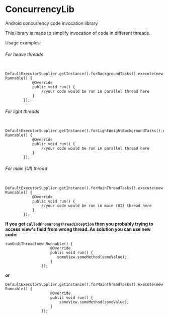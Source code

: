 # ConcurrencyLib
Android concurrency code invocation library 

This library is made to simplify invocation of code in different threads.

Usage examples:

###### For heave threads

```
 DefaultExecutorSupplier.getInstance().forBackgroundTasks().execute(new Runnable() {
            @Override
            public void run() {
                //your code would be run in parallel thread here
            }
        });
```

###### For light threads

```
 DefaultExecutorSupplier.getInstance().forLightWeightBackgroundTasks().execute(new Runnable() {
            @Override
            public void run() {
                //your code would be run in parallel thread here
            }
        });
```
###### For main (UI) thread
```
 DefaultExecutorSupplier.getInstance().forMainThreadTasks().execute(new Runnable() {
            @Override
            public void run() {
                //your code would be run in main (UI) thread here
            }
        });
```

**If you get `CalledFromWrongThreadException` then you probably trying to access view's field from wrong thread.
As solution you can use new code:**
```
runOnUiThread(new Runnable() {
                    @Override
                    public void run() {
                       someView.someMethod(someValue);
                    }
                });

```

**or**

```
DefaultExecutorSupplier.getInstance().forMainThreadTasks().execute(new Runnable() {
                    @Override
                    public void run() {
                        someView.someMethod(someValue);
                    }
                });
```


